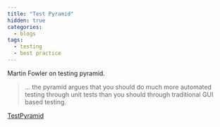 ```yaml
---
title: "Test Pyramid"
hidden: true
categories:
  - blogs
tags:
  - testing
  - best practice
---
```


Martin Fowler on testing pyramid.

> ... the pyramid argues that you should do much more automated testing through unit tests than you should through traditional GUI based testing.

[TestPyramid](https://martinfowler.com/bliki/TestPyramid.html)

